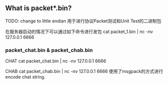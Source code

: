## What is packet*.bin?
TODO: change to little endian
用于进行协议Packet测试和Unit Test的二进制包

在服务器启动的情况下可以通过如下命令进行发包
cat packet_1.bin | nc -nv 127.0.0.1 6666


### packet_chat.bin & packet_chab.bin

CHAT
cat packet_chat.bin | nc -nv 127.0.0.1 6666

CHAB
cat packet_chab.bin | nc -nv 127.0.0.1 6666
使用了msgpack的方式进行encode chat string.